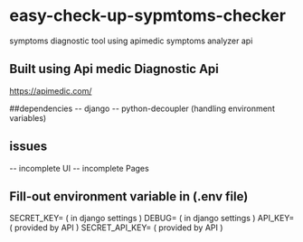 # easy-check-up-sypmtoms-checker
symptoms diagnostic tool using apimedic symptoms analyzer api

## Built using Api medic Diagnostic Api
https://apimedic.com/

##dependencies 
-- django
-- python-decoupler (handling environment variables)

## issues
-- incomplete UI
-- incomplete Pages

## Fill-out environment variable in (.env file)
SECRET_KEY= ( in django settings )
DEBUG= ( in django settings )
API_KEY= ( provided by API ) 
SECRET_API_KEY= ( provided by API )
